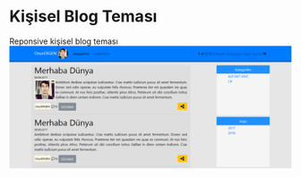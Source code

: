 # Kişisel Blog Teması
Reponsive kişisel blog teması
![Kblog ekran görüntüsü](https://raw.githubusercontent.com/onurvergen/kblog/master/assets/kblog.PNG)
